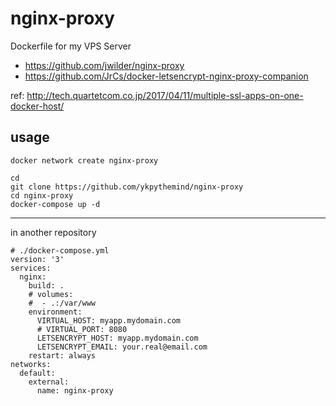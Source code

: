 # nginx-proxy

Dockerfile for my VPS Server

* https://github.com/jwilder/nginx-proxy
* https://github.com/JrCs/docker-letsencrypt-nginx-proxy-companion

ref:
http://tech.quartetcom.co.jp/2017/04/11/multiple-ssl-apps-on-one-docker-host/

## usage

```
docker network create nginx-proxy
```

```
cd
git clone https://github.com/ykpythemind/nginx-proxy
cd nginx-proxy
docker-compose up -d
```

---

in another repository

```
# ./docker-compose.yml
version: '3'
services:
  nginx:
    build: .
    # volumes:
    #  - .:/var/www
    environment:
      VIRTUAL_HOST: myapp.mydomain.com
      # VIRTUAL_PORT: 8080
      LETSENCRYPT_HOST: myapp.mydomain.com
      LETSENCRYPT_EMAIL: your.real@email.com
    restart: always
networks:
  default:
    external:
      name: nginx-proxy
```
